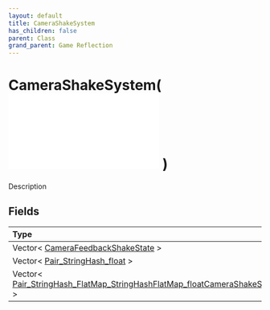 ```yaml
---
layout: default
title: CameraShakeSystem
has_children: false
parent: Class
grand_parent: Game Reflection
---
```

# CameraShakeSystem( ![ System ](/game-reflection/classes/system.md) )
Description 

## Fields
| Type | Name |
|:-------------|:--------------|
| Vector< [CameraFeedbackShakeState](/game-reflection/classes/camera_feedback_shake_state.md) > | camera_feedback_shake_state_vec |
| Vector< [Pair_StringHash_float](/game-reflection/classes/pair__string_hash_float.md) > | camera_shake_max_power_per_group_map |
| Vector< [Pair_StringHash_FlatMap_StringHashFlatMap_floatCameraShakeState](/game-reflection/classes/pair__string_hash__flat_map__string_hash_flat_map_float_camera_shake_state.md) > | camera_to_group_camera_shake_state_map |
